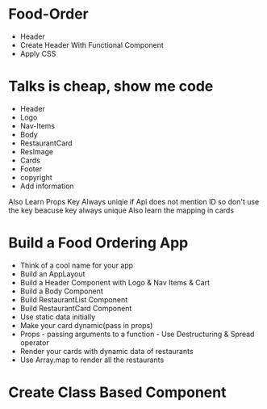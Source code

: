 # Food-Order
- Header
 - Create Header With Functional Component
 - Apply CSS
# Talks is cheap, show me code
- Header
 - Logo
 - Nav-Items
- Body
 - RestaurantCard
 - ResImage
 - Cards
- Footer
 - copyright
 - Add information

Also Learn Props
Key Always uniqie if Api does not mention ID so don't  use the key beacuse key always unique
Also learn the mapping in cards

# Build a Food Ordering App
- Think of a cool name for your app
- Build an AppLayout
- Build a Header Component with Logo & Nav Items & Cart
- Build a Body Component
- Build RestaurantList Component
- Build RestaurantCard Component
- Use static data initially
- Make your card dynamic(pass in props)
- Props - passing arguments to a function - Use Destructuring & Spread operator
- Render your cards with dynamic data of restaurants
- Use Array.map to render all the restaurants

# Create Class Based Component